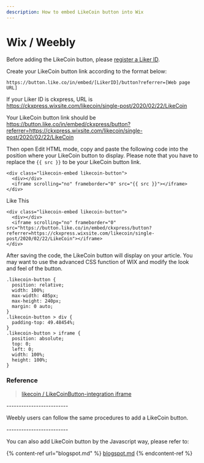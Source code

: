 ```yaml
---
description: How to embed LikeCoin button into Wix
---
```


# Wix / Weebly

Before adding the LikeCoin button, please [register a Liker ID](../../liker-id/).

Create your LikeCoin button link according to the format below:

```
https://button.like.co/in/embed/[LikerID]/button?referrer=[Web page URL]
```

If your Liker ID is ckxpress, URL is https://ckxpress.wixsite.com/likecoin/single-post/2020/02/22/LikeCoin

Your LikeCoin button link should be https://button.like.co/in/embed/ckxpress/button?referrer=https://ckxpress.wixsite.com/likecoin/single-post/2020/02/22/LikeCoin

Then open Edit HTML mode, copy and paste the following code into the position where your LikeCoin button to display. Please note that you have to replace the `{{ src }}` to be your LikeCoin button link.

```
<div class="likecoin-embed likecoin-button">
  <div></div>
  <iframe scrolling="no" frameborder="0" src="{{ src }}"></iframe>
</div>
```

Like This

```
<div class="likecoin-embed likecoin-button">
  <div></div>
  <iframe scrolling="no" frameborder="0" src="https://button.like.co/in/embed/ckxpress/button?referrer=https://ckxpress.wixsite.com/likecoin/single-post/2020/02/22/LikeCoin"></iframe>
</div>
```

After saving the code, the LikeCoin button will display on your article. You may want to use the advanced CSS function of WIX and modify the look and feel of the button.

```
.likecoin-button {
  position: relative;
  width: 100%;
  max-width: 485px;
  max-height: 240px;
  margin: 0 auto;
}
.likecoin-button > div {
  padding-top: 49.48454%;
}
.likecoin-button > iframe {
  position: absolute;
  top: 0;
  left: 0;
  width: 100%;
  height: 100%;
}
```

### Reference

> [likecoin / LikeCoinButton-integration iframe](https://github.com/likecoin/LikeCoinButton-integration/tree/master/web#2iframe)

\-------------------------

Weebly users can follow the same procedures to add a LikeCoin button.

\-------------------------

You can also add LikeCoin button by the Javascript way, please refer to:

{% content-ref url="blogspot.md" %}
[blogspot.md](blogspot.md)
{% endcontent-ref %}
